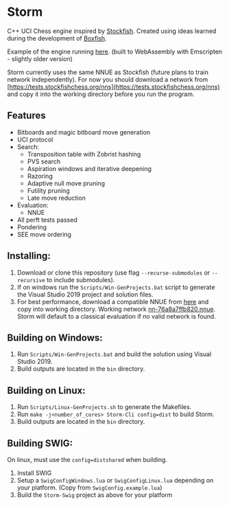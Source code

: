 # Storm
C++ UCI Chess engine inspired by [Stockfish](https://stockfishchess.org/).
Created using ideas learned during the development of [Boxfish](https://github.com/Totomosic/Boxfish).

Example of the engine running [here](https://totomosic.github.io). (built to WebAssembly with Emscripten - slightly older version)

Storm currently uses the same NNUE as Stockfish (future plans to train network independently).
For now you should download a network from [https://tests.stockfishchess.org/nns](https://tests.stockfishchess.org/nns) and copy it into the working directory
before you run the program.

## Features
- Bitboards and magic bitboard move generation
- UCI protocol
- Search:
  - Transposition table with Zobrist hashing
  - PVS search
  - Aspiration windows and iterative deepening
  - Razoring
  - Adaptive null move pruning
  - Futility pruning
  - Late move reduction
- Evaluation:
  - NNUE
- All perft tests passed
- Pondering
- SEE move ordering

## Installing:
1. Download or clone this repository (use flag `--recurse-submodules` or `--recursive` to include submodules).
2. If on windows run the `Scripts/Win-GenProjects.bat` script to generate the Visual Studio 2019 project and solution files.
3. For best performance, download a compatible NNUE from [here](https://tests.stockfishchess.org/nns) and copy into working directory. Working network [nn-76a8a7ffb820.nnue](https://tests.stockfishchess.org/api/nn/nn-76a8a7ffb820.nnue). Storm will default to a classical evaluation if no valid network is found.

## Building on Windows:
1. Run `Scripts/Win-GenProjects.bat` and build the solution using Visual Studio 2019.
2. Build outputs are located in the `bin` directory.

## Building on Linux:
1. Run `Scripts/Linux-GenProjects.sh` to generate the Makefiles.
2. Run `make -j<number_of_cores> Storm-Cli config=dist` to build Storm.
3. Build outputs are located in the `bin` directory.

## Building SWIG:
On linux, must use the ```config=distshared``` when building.
1. Install SWIG
2. Setup a ```SwigConfigWindows.lua``` or ```SwigConfigLinux.lua``` depending on your platform. (Copy from ```SwigConfig.example.lua```)
3. Build the ```Storm-Swig``` project as above for your platform
